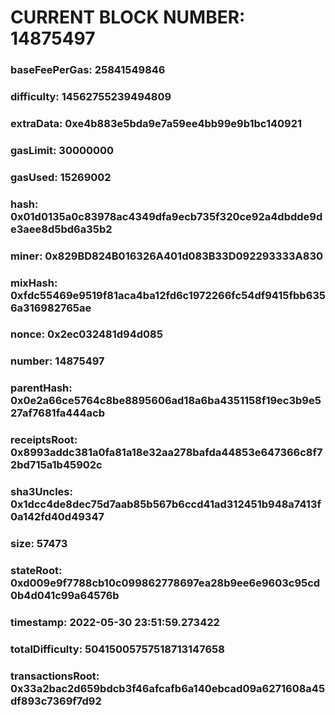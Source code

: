 # CURRENT BLOCK NUMBER: 14875497

### baseFeePerGas: 25841549846
### difficulty: 14562755239494809
### extraData: 0xe4b883e5bda9e7a59ee4bb99e9b1bc140921
### gasLimit: 30000000
### gasUsed: 15269002
### hash: 0x01d0135a0c83978ac4349dfa9ecb735f320ce92a4dbdde9de3aee8d5bd6a35b2
### miner: 0x829BD824B016326A401d083B33D092293333A830
### mixHash: 0xfdc55469e9519f81aca4ba12fd6c1972266fc54df9415fbb6356a316982765ae
### nonce: 0x2ec032481d94d085
### number: 14875497
### parentHash: 0x0e2a66ce5764c8be8895606ad18a6ba4351158f19ec3b9e527af7681fa444acb
### receiptsRoot: 0x8993addc381a0fa81a18e32aa278bafda44853e647366c8f72bd715a1b45902c
### sha3Uncles: 0x1dcc4de8dec75d7aab85b567b6ccd41ad312451b948a7413f0a142fd40d49347
### size: 57473
### stateRoot: 0xd009e9f7788cb10c099862778697ea28b9ee6e9603c95cd0b4d041c99a64576b
### timestamp: 2022-05-30 23:51:59.273422
### totalDifficulty: 50415005757518713147658
### transactionsRoot: 0x33a2bac2d659bdcb3f46afcafb6a140ebcad09a6271608a45df893c7369f7d92
